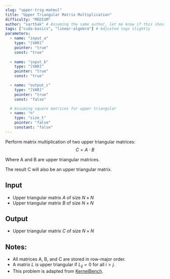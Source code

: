 ```yaml
---
slug: "upper-trig-matmul"
title: "Upper Triangular Matrix Multiplication"
difficulty: "MEDIUM"
author: "sarthak" # Assuming the same author, let me know if this should change
tags: ["cuda-basics", "linear-algebra"] # Adjusted tags slightly
parameters:
  - name: "input_a"
    type: "[VAR]"
    pointer: "true"
    const: "true"
  
  - name: "input_b"
    type: "[VAR]"
    pointer: "true"
    const: "true"

  - name: "output_c" 
    type: "[VAR]"
    pointer: "true"
    const: "false"

  # Assuming square matrices for upper triangular
  - name: "n"
    type: "size_t"
    pointer: "false"
    constant: "false"
---
```


Perform matrix multiplication of two upper triangular matrices:
$$
C = A \cdot B
$$

Where A and B are upper triangular matrices.

The result C will also be an upper triangular matrix.

## Input
- Upper triangular matrix $A$ of size $N \times N$
- Upper triangular matrix $B$ of size $N \times N$

## Output
- Upper triangular matrix $C$ of size $N \times N$

## Notes:
- All matrices $\text{A}$, $\text{B}$, and $\text{C}$ are stored in row-major order.
- A matrix $L$ is upper triangular if $L_{ij} = 0$ for all $i > j$.
- This problem is adapted from [KernelBench](https://github.com/ScalingIntelligence/KernelBench/blob/main/KernelBench/level1/14_Matmul_for_upper_triangular_matrices.py).